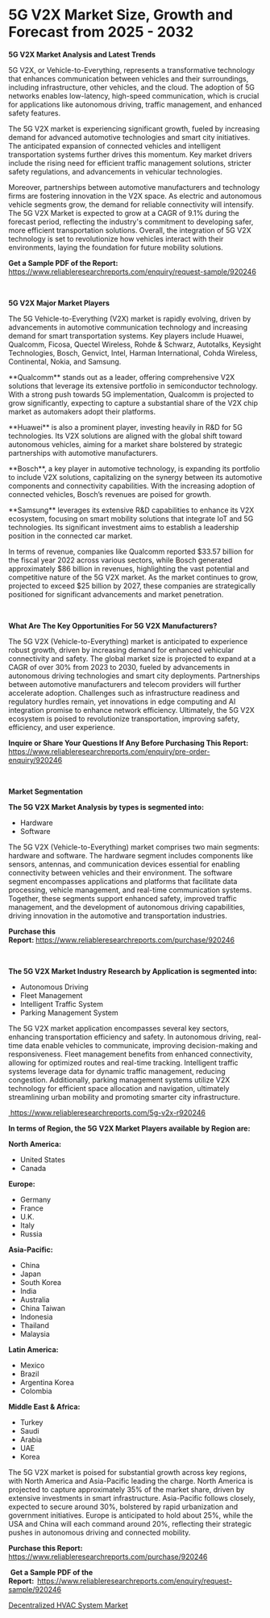 <p><h1>5G V2X Market Size, Growth and Forecast from 2025 - 2032</h1></p><p><strong>5G V2X Market Analysis and Latest Trends</strong></p>
<p><p>5G V2X, or Vehicle-to-Everything, represents a transformative technology that enhances communication between vehicles and their surroundings, including infrastructure, other vehicles, and the cloud. The adoption of 5G networks enables low-latency, high-speed communication, which is crucial for applications like autonomous driving, traffic management, and enhanced safety features. </p><p>The 5G V2X market is experiencing significant growth, fueled by increasing demand for advanced automotive technologies and smart city initiatives. The anticipated expansion of connected vehicles and intelligent transportation systems further drives this momentum. Key market drivers include the rising need for efficient traffic management solutions, stricter safety regulations, and advancements in vehicular technologies.</p><p>Moreover, partnerships between automotive manufacturers and technology firms are fostering innovation in the V2X space. As electric and autonomous vehicle segments grow, the demand for reliable connectivity will intensify. The 5G V2X Market is expected to grow at a CAGR of 9.1% during the forecast period, reflecting the industry's commitment to developing safer, more efficient transportation solutions. Overall, the integration of 5G V2X technology is set to revolutionize how vehicles interact with their environments, laying the foundation for future mobility solutions.</p></p>
<p><strong>Get a Sample PDF of the Report:&nbsp;</strong> <a href="https://www.reliableresearchreports.com/enquiry/request-sample/920246?utm_campaign=3057&utm_medium=2&utm_source=Github&utm_content=ia&utm_term=06032025&utm_id=5g-v2x">https://www.reliableresearchreports.com/enquiry/request-sample/920246</a></p>
<p>&nbsp;</p>
<p><strong>5G V2X Major Market Players</strong></p>
<p><p>The 5G Vehicle-to-Everything (V2X) market is rapidly evolving, driven by advancements in automotive communication technology and increasing demand for smart transportation systems. Key players include Huawei, Qualcomm, Ficosa, Quectel Wireless, Rohde & Schwarz, Autotalks, Keysight Technologies, Bosch, Genvict, Intel, Harman International, Cohda Wireless, Continental, Nokia, and Samsung.</p><p>**Qualcomm** stands out as a leader, offering comprehensive V2X solutions that leverage its extensive portfolio in semiconductor technology. With a strong push towards 5G implementation, Qualcomm is projected to grow significantly, expecting to capture a substantial share of the V2X chip market as automakers adopt their platforms.</p><p>**Huawei** is also a prominent player, investing heavily in R&D for 5G technologies. Its V2X solutions are aligned with the global shift toward autonomous vehicles, aiming for a market share bolstered by strategic partnerships with automotive manufacturers.</p><p>**Bosch**, a key player in automotive technology, is expanding its portfolio to include V2X solutions, capitalizing on the synergy between its automotive components and connectivity capabilities. With the increasing adoption of connected vehicles, Bosch’s revenues are poised for growth.</p><p>**Samsung** leverages its extensive R&D capabilities to enhance its V2X ecosystem, focusing on smart mobility solutions that integrate IoT and 5G technologies. Its significant investment aims to establish a leadership position in the connected car market.</p><p>In terms of revenue, companies like Qualcomm reported $33.57 billion for the fiscal year 2022 across various sectors, while Bosch generated approximately $86 billion in revenues, highlighting the vast potential and competitive nature of the 5G V2X market. As the market continues to grow, projected to exceed $25 billion by 2027, these companies are strategically positioned for significant advancements and market penetration.</p></p>
<p>&nbsp;</p>
<p><strong>What Are The Key Opportunities For 5G V2X Manufacturers?</strong></p>
<p><p>The 5G V2X (Vehicle-to-Everything) market is anticipated to experience robust growth, driven by increasing demand for enhanced vehicular connectivity and safety. The global market size is projected to expand at a CAGR of over 30% from 2023 to 2030, fueled by advancements in autonomous driving technologies and smart city deployments. Partnerships between automotive manufacturers and telecom providers will further accelerate adoption. Challenges such as infrastructure readiness and regulatory hurdles remain, yet innovations in edge computing and AI integration promise to enhance network efficiency. Ultimately, the 5G V2X ecosystem is poised to revolutionize transportation, improving safety, efficiency, and user experience.</p></p>
<p><strong>Inquire or Share Your Questions If Any Before Purchasing This Report:</strong> <a href="https://www.reliableresearchreports.com/enquiry/pre-order-enquiry/920246?utm_campaign=3057&utm_medium=2&utm_source=Github&utm_content=ia&utm_term=06032025&utm_id=5g-v2x">https://www.reliableresearchreports.com/enquiry/pre-order-enquiry/920246</a></p>
<p>&nbsp;</p>
<p><strong>Market Segmentation</strong></p>
<p><strong>The 5G V2X Market Analysis by types is segmented into:</strong></p>
<p><ul><li>Hardware</li><li>Software</li></ul></p>
<p><p>The 5G V2X (Vehicle-to-Everything) market comprises two main segments: hardware and software. The hardware segment includes components like sensors, antennas, and communication devices essential for enabling connectivity between vehicles and their environment. The software segment encompasses applications and platforms that facilitate data processing, vehicle management, and real-time communication systems. Together, these segments support enhanced safety, improved traffic management, and the development of autonomous driving capabilities, driving innovation in the automotive and transportation industries.</p></p>
<p><strong>Purchase this Report:&nbsp;</strong><a href="https://www.reliableresearchreports.com/purchase/920246?utm_campaign=3057&utm_medium=2&utm_source=Github&utm_content=ia&utm_term=06032025&utm_id=5g-v2x">https://www.reliableresearchreports.com/purchase/920246</a></p>
<p>&nbsp;</p>
<p><strong>The 5G V2X Market Industry Research by Application is segmented into:</strong></p>
<p><ul><li>Autonomous Driving</li><li>Fleet Management</li><li>Intelligent Traffic System</li><li>Parking Management System</li></ul></p>
<p><p>The 5G V2X market application encompasses several key sectors, enhancing transportation efficiency and safety. In autonomous driving, real-time data enable vehicles to communicate, improving decision-making and responsiveness. Fleet management benefits from enhanced connectivity, allowing for optimized routes and real-time tracking. Intelligent traffic systems leverage data for dynamic traffic management, reducing congestion. Additionally, parking management systems utilize V2X technology for efficient space allocation and navigation, ultimately streamlining urban mobility and promoting smarter city infrastructure.</p></p>
<p><a href="https://www.reliableresearchreports.com/5g-v2x-r920246?utm_campaign=3057&utm_medium=2&utm_source=Github&utm_content=ia&utm_term=06032025&utm_id=5g-v2x">&nbsp;https://www.reliableresearchreports.com/5g-v2x-r920246</a></p>
<p><strong>In terms of Region, the 5G V2X Market Players available by Region are:</strong></p>
<p>
    <p> <strong> North America: </strong>
        <ul>
            <li>United States</li>
            <li>Canada</li>
        </ul>
        </p> 
    <p> <strong> Europe: </strong>
        <ul>
            <li>Germany</li>
            <li>France</li>
            <li>U.K.</li>
            <li>Italy</li>
            <li>Russia</li>
        </ul>
        </p> 
    <p> <strong> Asia-Pacific: </strong>
        <ul>
            <li>China</li>
            <li>Japan</li>
            <li>South Korea</li>
            <li>India</li>
            <li>Australia</li>
            <li>China Taiwan</li>
            <li>Indonesia</li>
            <li>Thailand</li>
            <li>Malaysia</li>
        </ul>
        </p> 
    <p> <strong> Latin America: </strong>
        <ul>
            <li>Mexico</li>
            <li>Brazil</li>
            <li>Argentina Korea</li>
            <li>Colombia</li>
        </ul>
        </p> 
    <p> <strong> Middle East & Africa: </strong>
        <ul>
            <li>Turkey</li>
            <li>Saudi</li>
            <li>Arabia</li>
            <li>UAE</li>
            <li>Korea</li>
        </ul>
    </p>
    </p>
<p><p>The 5G V2X market is poised for substantial growth across key regions, with North America and Asia-Pacific leading the charge. North America is projected to capture approximately 35% of the market share, driven by extensive investments in smart infrastructure. Asia-Pacific follows closely, expected to secure around 30%, bolstered by rapid urbanization and government initiatives. Europe is anticipated to hold about 25%, while the USA and China will each command around 20%, reflecting their strategic pushes in autonomous driving and connected mobility.</p></p>
<p><strong>Purchase this Report: </strong><a href="https://www.reliableresearchreports.com/purchase/920246?utm_campaign=3057&utm_medium=2&utm_source=Github&utm_content=ia&utm_term=06032025&utm_id=5g-v2x">https://www.reliableresearchreports.com/purchase/920246</a></p>
<p>&nbsp;<strong>Get a Sample PDF of the Report:&nbsp;&nbsp;</strong><a href="https://www.reliableresearchreports.com/enquiry/request-sample/920246?utm_campaign=3057&utm_medium=2&utm_source=Github&utm_content=ia&utm_term=06032025&utm_id=5g-v2x">https://www.reliableresearchreports.com/enquiry/request-sample/920246</a></p>
<p><strong></strong></p>
<p><p><a href="https://github.com/chkrselia/Market-Research-Report-List-1/blob/main/decentralized-hvac-system-market.md?utm_campaign=3057&utm_medium=2&utm_source=Github&utm_content=ia&utm_term=06032025&utm_id=5g-v2x">Decentralized HVAC System Market</a></p></p>